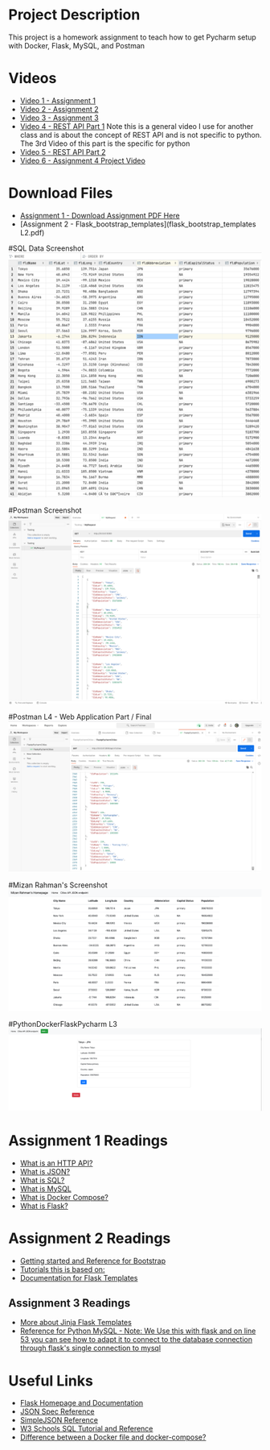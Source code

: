 # Project Description

This project is a homework assignment to teach how to get Pycharm setup with Docker, Flask, MySQL, and Postman

# Videos 
* [Video 1 - Assignment 1](https://youtu.be/QbMWNgrfAFg)
* [Video 2 - Assignment 2](https://youtu.be/tylzleJDlkc)
* [Video 3 - Assignment 3](https://youtu.be/5WBYxNZz8Zw)
* [Video 4 - REST API Part 1](https://youtu.be/E1Xk5dk3Abc)  Note this is a general video I use for another class and is about the concept of REST API and is not specific to python.  The 3rd Video of this part is the specific for python
* [Video 5 - REST API Part 2](https://youtu.be/LGNkFTE3DI8)
* [Video 6 - Assignment 4 Project Video](https://youtu.be/bfAW4vOdz7Q)

# Download Files
* [Assignment 1 - Download Assignment PDF Here](PPFSQL-Homework.pdf)
* [Assignment 2 - Flask_bootstrap_templates](flask_bootstrap_templates L2.pdf)

#SQL Data Screenshot 
![pycharm data query](screenshots/citiesData.png)

#Postman Screenshot
![postman request output](screenshots/postman.png)

#Postman L4 - Web Application Part / Final
![postman request output](screenshots/postmanL4Final.png)

#Mizan Rahman's Screenshot
![Mizan Rahman's Homepage](screenshots/MizanRahman'sHomepage.png)

#PythonDockerFlaskPycharm L3
![Mizan Rahman's Homepage Edit & Delete](screenshots/FPCL3.png)

# Assignment 1 Readings
* [What is an HTTP API?](https://www.smashingmagazine.com/2018/01/understanding-using-rest-api/)
* [What is JSON?](https://www.w3schools.com/whatis/whatis_json.asp)
* [What is SQL?](http://www.sqlcourse.com/intro.html)
* [What is MySQL](https://www.hostinger.com/tutorials/what-is-mysql)
* [What is Docker Compose?](https://www.tutorialspoint.com/docker/docker_compose.htm)
* [What is Flask?](https://en.wikipedia.org/wiki/Flask_(web_framework))

# Assignment 2 Readings
* [Getting started and Reference for Bootstrap](https://getbootstrap.com/docs/4.4/getting-started/introduction/)
* [Tutorials this is based on:](https://blog.miguelgrinberg.com/post/the-flask-mega-tutorial-part-ii-templates)
* [Documentation for Flask Templates](https://flask.palletsprojects.com/en/1.1.x/tutorial/templates/)

## Assignment 3 Readings
* [More about Jinja Flask Templates](https://realpython.com/primer-on-jinja-templating/)
* [Reference for Python MySQL - Note: We Use this with flask and on line 53 you can see how to adapt it to connect to the database connection through flask's single connection to mysql](https://www.w3schools.com/python/python_mysql_getstarted.asp)

# Useful Links
* [Flask Homepage and Documentation](https://flask.palletsprojects.com/en/1.1.x/)
* [JSON Spec Reference](https://www.json.org/json-en.html)
* [SimpleJSON Reference](https://simplejson.readthedocs.io/en/latest/)
* [W3 Schools SQL Tutorial and Reference](https://www.w3schools.com/sql/)
* [Difference between a Docker file and docker-compose?](https://www.techrepublic.com/article/what-is-the-difference-between-dockerfile-and-docker-compose-yml-files/)

